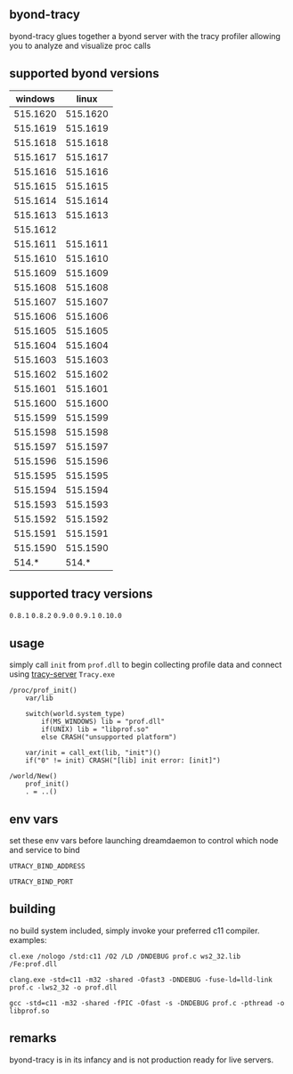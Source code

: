 ## byond-tracy
byond-tracy glues together a byond server with the tracy profiler allowing you to analyze and visualize proc calls

## supported byond versions
| windows  | linux    |
| -------- | -------- |
| 515.1620 | 515.1620 |
| 515.1619 | 515.1619 |
| 515.1618 | 515.1618 |
| 515.1617 | 515.1617 |
| 515.1616 | 515.1616 |
| 515.1615 | 515.1615 |
| 515.1614 | 515.1614 |
| 515.1613 | 515.1613 |
| 515.1612 |          |
| 515.1611 | 515.1611 |
| 515.1610 | 515.1610 |
| 515.1609 | 515.1609 |
| 515.1608 | 515.1608 |
| 515.1607 | 515.1607 |
| 515.1606 | 515.1606 |
| 515.1605 | 515.1605 |
| 515.1604 | 515.1604 |
| 515.1603 | 515.1603 |
| 515.1602 | 515.1602 |
| 515.1601 | 515.1601 |
| 515.1600 | 515.1600 |
| 515.1599 | 515.1599 |
| 515.1598 | 515.1598 |
| 515.1597 | 515.1597 |
| 515.1596 | 515.1596 |
| 515.1595 | 515.1595 |
| 515.1594 | 515.1594 |
| 515.1593 | 515.1593 |
| 515.1592 | 515.1592 |
| 515.1591 | 515.1591 |
| 515.1590 | 515.1590 |
| 514.*    | 514.*    |

## supported tracy versions
`0.8.1` `0.8.2` `0.9.0` `0.9.1` `0.10.0`

## usage
simply call `init` from `prof.dll` to begin collecting profile data and connect using [tracy-server](https://github.com/wolfpld/tracy/releases) `Tracy.exe`
```dm
/proc/prof_init()
	var/lib

	switch(world.system_type)
		if(MS_WINDOWS) lib = "prof.dll"
		if(UNIX) lib = "libprof.so"
		else CRASH("unsupported platform")

	var/init = call_ext(lib, "init")()
	if("0" != init) CRASH("[lib] init error: [init]")

/world/New()
	prof_init()
	. = ..()
```

## env vars
set these env vars before launching dreamdaemon to control which node and service to bind
```console
UTRACY_BIND_ADDRESS
```

```console
UTRACY_BIND_PORT
```

## building
no build system included, simply invoke your preferred c11 compiler.
examples:
```console
cl.exe /nologo /std:c11 /O2 /LD /DNDEBUG prof.c ws2_32.lib /Fe:prof.dll
```

```console
clang.exe -std=c11 -m32 -shared -Ofast3 -DNDEBUG -fuse-ld=lld-link prof.c -lws2_32 -o prof.dll
```

```console
gcc -std=c11 -m32 -shared -fPIC -Ofast -s -DNDEBUG prof.c -pthread -o libprof.so
```

## remarks
byond-tracy is in its infancy and is not production ready for live servers.
